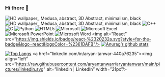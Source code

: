 ### Hi there 👋

![HD wallpaper_ Medusa, abstract, 3D Abstract, minimalism, black](https://github.com/aryantanwarr/aryantanwarr/assets/91049545/73012566-222c-486e-a9b5-aee8ff825e43)
![HD wallpaper_ Medusa, abstract, 3D Abstract, minimalism, black](https://github.com/aryantanwarr/aryantanwarr/assets/91049545/73012566-222c-486e-a9b5-aee8ff825e43)
![C++](https://img.shields.io/badge/c++-%2300599C.svg?style=for-the-badge&logo=c%2B%2B&logoColor=white)
![C](https://img.shields.io/badge/c-%2300599C.svg?style=for-the-badge&logo=c&logoColor=white)
![Python](https://img.shields.io/badge/python-3670A0?style=for-the-badge&logo=python&logoColor=ffdd54)
![HTML5](https://img.shields.io/badge/html5-%23E34F26.svg?style=for-the-badge&logo=html5&logoColor=white)
![Microsoft](https://img.shields.io/badge/Microsoft-0078D4?style=for-the-badge&logo=microsoft&logoColor=white)
![Microsoft Excel](https://img.shields.io/badge/Microsoft_Excel-217346?style=for-the-badge&logo=microsoft-excel&logoColor=white)
![Microsoft PowerPoint](https://img.shields.io/badge/Microsoft_PowerPoint-B7472A?style=for-the-badge&logo=microsoft-powerpoint&logoColor=white)
![Microsoft Word](https://img.shields.io/badge/Microsoft_Word-2B579A?style=for-the-badge&logo=microsoft-word&logoColor=white)
<img alt=”React” src=”https://img.shields.io/badge/react-%2320232a.svg?style=for-the-badge&logo=react&logoColor=%2361DAFB"/>
[![Anurag’s github stats](https://github-readme-stats.vercel.app/api?username=aryantanwarr)](https://github.com/aryantanwarr)

[![Top Langs](https://github-readme-stats.vercel.app/api/top-langs/?username=aryantanwarr&layout=compact)](https://github.com/aryantanwarr)
<a href=”linkedin.com/in/aryan-tanwar-440a76235"><img align=”left” src=”https://raw.githubusercontent.com/aryantanwarr/aryantanwarr/main/pictures/linkedin.svg" alt=”linkedin | LinkedIn” width=”21px”/></a>
<!--
**aryantanwarr/aryantanwarr** is a ✨ _special_ ✨ repository because its `README.md` (this file) appears on your GitHub profile.

Here are some ideas to get you started:

- 🔭 I’m currently working on ...
- 🌱 I’m currently learning ...
- 👯 I’m looking to collaborate on ...
- 🤔 I’m looking for help with ...
- 💬 Ask me about ...
- 📫 How to reach me: ...
- 😄 Pronouns: ...
- ⚡ Fun fact: ...
-->
